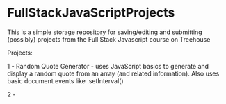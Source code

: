 # FullStackJavaScriptProjects

This is a simple storage repository for saving/editing and submitting (possibly) projects from the Full Stack Javascript course on Treehouse

Projects:

1 - Random Quote Generator - uses JavaScript basics to generate and display a random quote from an array (and related information). Also uses basic document events like .setInterval()

2 - 